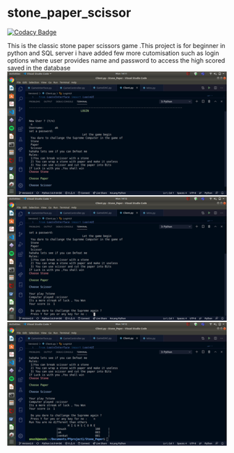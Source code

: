 # stone_paper_scissor

[![Codacy Badge](https://api.codacy.com/project/badge/Grade/c6d9b77ab5054eceaae65405823d6d9e)](https://app.codacy.com/manual/anushkrishnav/stone_paper_scissor?utm_source=github.com&utm_medium=referral&utm_content=anushkrishnav/stone_paper_scissor&utm_campaign=Badge_Grade_Dashboard)

This is the classic stone paper scissors game .This project is for beginner in python and SQL server i have added few more cutomisation such as login options where user provides name and password to access the high scored saved in the database
![Image description](https://github.com/anushkrishnav/stone_paper_scissor/blob/master/Screenshot%20from%202020-05-04%2014-11-54.png)
![Image description](https://github.com/anushkrishnav/stone_paper_scissor/blob/master/Screenshot%20from%202020-05-04%2014-12-08.png)
![Image description](https://github.com/anushkrishnav/stone_paper_scissor/blob/master/Screenshot%20from%202020-05-04%2014-12-16.png)
